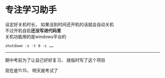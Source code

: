# 专注学习助手

设定好关机时长，
如果没到时间还开机的话就会自动关机<br/>
不过开机自启**还没写进代码里**<br/>
关机功能用的是windows平台的
```
shutdown -s -t 0 -c ……
```
______
期中考前为了让自己好好复习，
就临时写了这个项目

现在是11.15，
明天就考试了
